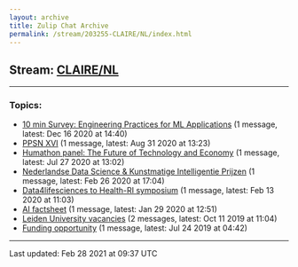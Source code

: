 ```yaml
---
layout: archive
title: Zulip Chat Archive
permalink: /stream/203255-CLAIRE/NL/index.html
---
```


## Stream: [CLAIRE/NL](https://claire4ai.github.io/archive/stream/203255-CLAIRE/NL/index.html)
---

### Topics:

* [10 min Survey: Engineering Practices for ML Applications](topic/10.20min.20Survey.3A.20Engineering.20Practices.20for.20ML.20Applications.html) (1 message, latest: Dec 16 2020 at 14:40)
* [PPSN XVI](topic/PPSN.20XVI.html) (1 message, latest: Aug 31 2020 at 13:23)
* [Humathon panel: The Future of Technology and Economy](topic/Humathon.20panel.3A.20The.20Future.20of.20Technology.20and.20Economy.html) (1 message, latest: Jul 27 2020 at 13:02)
* [Nederlandse Data Science & Kunstmatige Intelligentie Prijzen](topic/Nederlandse.20Data.20Science.20.26.20Kunstmatige.20Intelligentie.20Prijzen.html) (1 message, latest: Feb 26 2020 at 17:04)
* [Data4lifesciences to Health-RI symposium](topic/Data4lifesciences.20to.20Health-RI.20symposium.html) (1 message, latest: Feb 13 2020 at 11:03)
* [AI factsheet](topic/AI.20factsheet.html) (1 message, latest: Jan 29 2020 at 12:51)
* [Leiden University vacancies](topic/Leiden.20University.20vacancies.html) (2 messages, latest: Oct 11 2019 at 11:04)
* [Funding opportunity](topic/Funding.20opportunity.html) (1 message, latest: Jul 24 2019 at 04:42)

<hr><p>Last updated: Feb 28 2021 at 09:37 UTC</p>